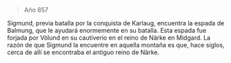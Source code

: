 > Año 857

Sigmund, previa batalla por la conquista de Karlaug, encuentra la espada de Balmung, que le ayudará enormemente en su batalla. Esta espada fue forjada por Völund en su cautiverio en el reino de Närke en Midgard. La razón de que Sigmund la encuentre en aquella montaña es que, hace siglos, cerca de allí se encontraba el antiguo reino de Närke.